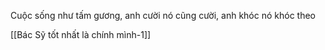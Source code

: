 Cuộc sống như tấm gương, anh cười nó cũng cười, anh khóc nó khóc theo

[[Bác Sỹ tốt nhất là chính mình-1]]
